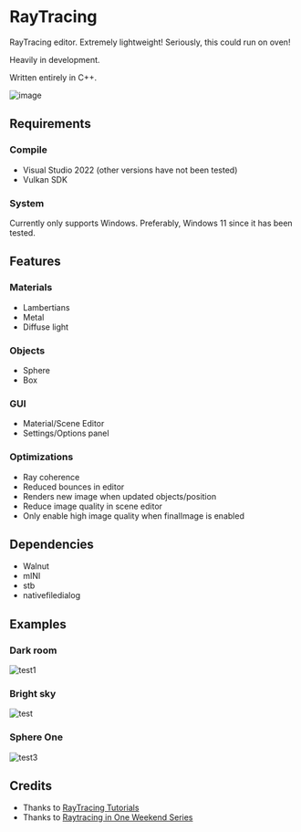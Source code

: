 # RayTracing

RayTracing editor. Extremely lightweight! Seriously, this could run on oven!

Heavily in development.

Written entirely in C++.

![image](https://github.com/Programmer-RZ/RayTracing/assets/123858154/7793102c-4f5d-411e-aa0e-4fe740a48ec3)

## Requirements

### Compile

- Visual Studio 2022 (other versions have not been tested)
- Vulkan SDK

### System

Currently only supports Windows. Preferably, Windows 11 since it has been tested.

## Features

### Materials

- Lambertians
- Metal
- Diffuse light

### Objects

- Sphere
- Box

### GUI

- Material/Scene Editor
- Settings/Options panel

### Optimizations

- Ray coherence
- Reduced bounces in editor
- Renders new image when updated objects/position
- Reduce image quality in scene editor
- Only enable high image quality when finalImage is enabled

## Dependencies

- Walnut
- mINI
- stb
- nativefiledialog

## Examples

### Dark room

![test1](https://github.com/Programmer-RZ/RayTracing/assets/123858154/ca89569c-ccb9-4a23-a366-1ab6aad7c8e1)

### Bright sky

![test](https://github.com/Programmer-RZ/RayTracing/assets/123858154/faa8491c-d295-46fc-b5e5-e3f517cfae1c)

### Sphere One

![test3](https://github.com/Programmer-RZ/RayTracing/assets/123858154/1d40dc21-0828-4ca6-8a67-1a9e2bdfe8f9)


## Credits

- Thanks to [RayTracing Tutorials](https://www.youtube.com/watch?v=gfW1Fhd9u9Q&list=PLlrATfBNZ98edc5GshdBtREv5asFW3yXl)
- Thanks to [Raytracing in One Weekend Series](https://raytracing.github.io/)
